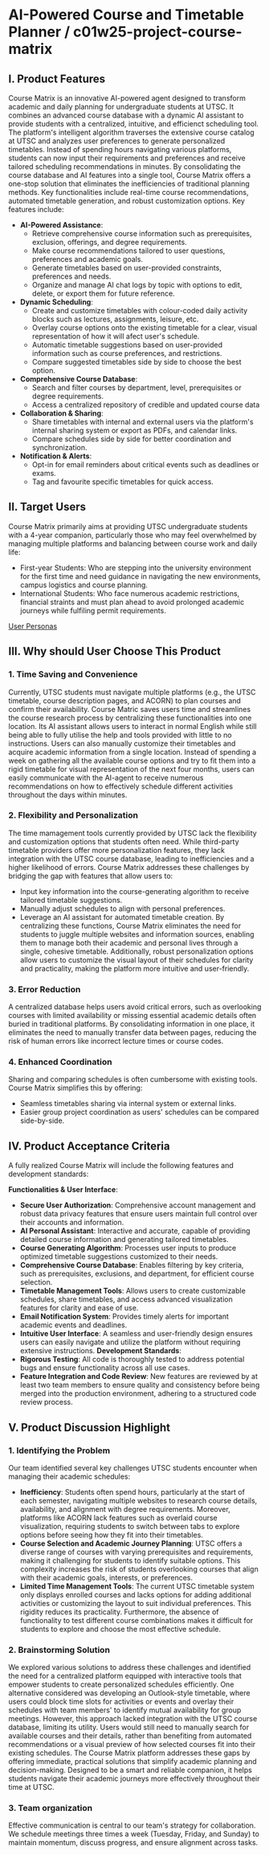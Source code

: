 # AI-Powered Course and Timetable Planner / c01w25-project-course-matrix

## I. Product Features

Course Matrix is an innovative AI-powered agent designed to transform academic and daily planning for undergraduate students at UTSC. It combines an advanced course database with a dynamic AI assistant to provide students with a centralized, intuitive, and efficienct scheduling tool. The platform's intelligent algorithm traverses the extensive course catalog at UTSC and analyzes user preferences to generate personalized timetables. Instead of spending hours navigating various platforms, students can now input their requirements and preferences and receive tailored scheduling recommendations in minutes.
By consolidating the course database and AI features into a single tool, Course Matrix offers a one-stop solution that eliminates the inefficiencies of traditional planning methods. Key functionalities include real-time course recommendations, automated timetable generation, and robust customization options. 
Key features include:
- **AI-Powered Assistance**:
  - Retrieve comprehensive course information such as prerequisites, exclusion, offerings, and degree requirements.
  - Make course recommendations tailored to user questions, preferences and academic goals.
  - Generate timetables based on user-provided constraints, preferences and needs.
  - Organize and manage AI chat logs by topic with options to edit, delete, or export them for future reference.
- **Dynamic Scheduling**:
  - Create and customize timetables with colour-coded daily activity blocks such as lectures, assignments, leisure, etc.
  - Overlay course options onto the existing timetable for a clear, visual representation of how it will afect user's schedule.
  - Automatic timetable suggestions based on user-provided information such as course preferences, and restrictions.
  - Compare suggested timetables side by side to choose the best option.
- **Comprehensive Course Database**:
  - Search and filter courses by department, level, prerequisites or degree requirements.
  - Access a centralized repository of credible and updated course data
- **Collaboration & Sharing**:
  - Share timetables with internal and external users via the platform's internal sharing system or export as PDFs, and calendar links.
  - Compare schedules side by side for better coordination and synchronization.
- **Notification & Alerts**:
  - Opt-in for email reminders about critical events such as deadlines or exams.
  - Tag and favourite specific timetables for quick access.

## II. Target Users
Course Matrix primarily aims at providing UTSC undergraduate students with a 4-year companion, particularly those who may feel overwhelmed by managing multiple platforms and balancing between course work and daily life: 
- First-year Students:  Who are stepping into the university environment for the first time and need guidance in navigating the new environments, campus logistics and course planning.
- International Students: Who face numerous academic restrictions, financial straints and must plan ahead to avoid prolonged academic journeys while fulfiling permit requirements.

[User Personas](Personas.pdf)

## III. Why should User Choose This Product
### 1. Time Saving and Convenience
Currently, UTSC students must navigate multiple platforms (e.g., the UTSC timetable, course description pages, and ACORN) to plan courses and confirm their availability. Course Matric saves users time and streamlines the course research process by centralizing these functionalities into one location. Its AI assistant allows users to interact in normal English while still being able to fully utilise the help and tools provided with little to no instructions. Users can also manually customize their timetables and acquire academic information from a single location. Instead of spending a week on gathering all the available course options and try to fit them into a rigid timetable for visual representation of the next four months, users can easily communicate with the AI-agent to receive numerous recommendations on how to effectively schedule different activities throughout the days within minutes.

### 2. Flexibility and Personalization
The time mamagement tools currently provided by UTSC lack the flexibility and customization options that students often need. While third-party timetable providers offer more personalization features, they lack integration with the UTSC course database, leading to inefficiencies and a higher likelihood of errors. 
Course Matrix addresses these challenges by bridging the gap with features that allow users to:
- Input key information into the course-generating algorithm to receive tailored timetable suggestions.
- Manually adjust schedules to align with personal preferences.
- Leverage an AI assistant for automated timetable creation.
By centralizing these functions, Course Matrix eliminates the need for students to juggle multiple websites and information sources, enabling them to manage both their academic and personal lives through a single, cohesive timetable. Additionally, robust personalization options allow users to customize the visual layout of their schedules for clarity and practicality, making the platform more intuitive and user-friendly.
### 3. Error Reduction
A centralized database helps users avoid critical errors, such as overlooking courses with limited availability or missing essential academic details often buried in traditional platforms. By consolidating information in one place, it eliminates the need to manually transfer data between pages, reducing the risk of human errors like incorrect lecture times or course codes.

### 4. Enhanced Coordination
Sharing and comparing schedules is often cumbersome with existing tools. Course Matrix simplifies this by offering:
- Seamless timetables sharing via internal system or external links.
- Easier group project coordination as users' schedules can be compared side-by-side.

## IV. Product Acceptance Criteria
A fully realized Course Matrix will include the following features and development standards:

**Functionalities & User Interface**:
  - **Secure User Authorization**: Comprehensive account management and robust data privacy features that ensure users maintain full control over their accounts and information.
  - **AI Personal Assistant**: Interactive and accurate, capable of providing detailed course information and generating tailored timetables.
  - **Course Generating Algorithm**: Processes user inputs to produce optimized timetable suggestions customized to their needs.
  - **Comprehensive Course Database**: Enables filtering by key criteria, such as prerequisites, exclusions, and department, for efficient course selection.
  - **Timetable Management Tools**: Allows users to create customizable schedules, share timetables, and access advanced visualization features for clarity and ease of use.
  - **Email Notification System**: Provides timely alerts for important academic events and deadlines.
  - **Intuitive User Interface**: A seamless and user-friendly design ensures users can easily navigate and utilize the platform without requiring extensive instructions.
**Development Standards**:
  - **Rigorous Testing**: All code is thoroughly tested to address potential bugs and ensure functionality across all use cases.
  - **Feature Integration and Code Review**: New features are reviewed by at least two team members to ensure quality and consistency before being merged into the production environment, adhering to a structured code review process.

## V. Product Discussion Highlight
### 1. Identifying the Problem
Our team identified several key challenges UTSC students encounter when managing their academic schedules:
- **Inefficiency**:  Students often spend hours, particularly at the start of each semester, navigating multiple websites to research course details, availability, and alignment with degree requirements. Moreover, platforms like ACORN lack features such as overlaid course visualization, requiring students to switch between tabs to explore options before seeing how they fit into their timetables.
- **Course Selection and Academic Journey Planning**: UTSC offers a diverse range of courses with varying prerequisites and requirements, making it challenging for students to identify suitable options. This complexity increases the risk of students overlooking courses that align with their academic goals, interests, or preferences.
- **Limited Time Management Tools**: The current UTSC timetable system only displays enrolled courses and lacks options for adding additional activities or customizing the layout to suit individual preferences. This rigidity reduces its practicality. Furthermore, the absence of functionality to test different course combinations makes it difficult for students to explore and choose the most effective schedule.
### 2. Brainstorming Solution
We explored various solutions to address these challenges and identified the need for a centralized platform equipped with interactive tools that empower students to create personalized schedules efficiently.
One alternative considered was developing an Outlook-style timetable, where users could block time slots for activities or events and overlay their schedules with team members' to identify mutual availability for group meetings. However, this approach lacked integration with the UTSC course database, limiting its utility. Users would still need to manually search for available courses and their details, rather than benefiting from automated recommendations or a visual preview of how selected courses fit into their existing schedules.
The Course Matrix platform addresses these gaps by offering immediate, practical solutions that simplify academic planning and decision-making. Designed to be a smart and reliable companion, it helps students navigate their academic journeys more effectively throughout their time at UTSC.
### 3. Team organization
Effective communication is central to our team's strategy for collaboration. We schedule meetings three times a week (Tuesday, Friday, and Sunday) to maintain momentum, discuss progress, and ensure alignment across tasks.